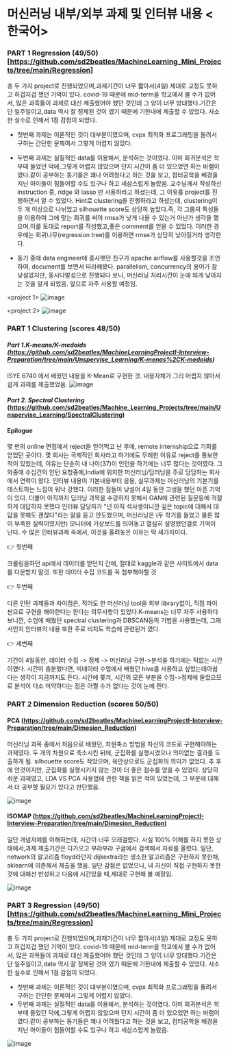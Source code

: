 

# 머신러닝 내부/외부 과제 및 인터뷰 내용 <한국어>


### PART 1 Regression (49/50) [https://github.com/sd2beatles/MachineLearning_Mini_Projects/tree/main/Regression]

총 두 가지 project로 진행되었으며,과제기간이 너무 짧아서(4일) 제대로 교정도 못하고 허겁지겁 했던 기억이 있다.
covid-19 때문에 mid-term을 학교에서 볼 수가 없어서, 많은 과목들이 과제로 대신 제출했어야 했던 것인데 그 양이 너무 방대했다.기간은 단 일주일이고,data 역시 잘 정제된 것이 였기 때문에 기한내에 제출할 수 있었다. 사소한 실수로 인해서 1점 감점이 되었다. 

- 첫번째 과제는 이론적인 것이 대부분이였으며, cvpx 최적화 프로그래밍을 돌려서 구하는 간단한 문제여서 그렇게 어렵지 않았다.

- 두번째 과제는 실질적인 data를 이용해서, 분석하는 것이였다. 이미 회귀분석은 학부때 들었던 덕에,그렇게 어렵지 않았으며 단지 시간이 좀 더 있으었면 하는 바램이였다.같이 공부하는 동기들은 꽤나 어려웠다고 하는 것을 보고, 컴터공학을 배경을 지닌 아이들이 힘들어할 수도 있구나 하고 세삼스럽게 놀랐음. 교수님께서 작성하신 instruction 중, ridge 와 lasso 만 사용하라고 하셨는데, 그 이유를 project를 진행하면서 알 수 있었다. Hint로 clustering을 진행하라고 하셨는데, clustering이 두 개 이상으로 나뉘었고 silhouette score도 상당히 높았다.즉, 각 그룹의 특성들을 이용하여 그에 맞는 회귀를 써야 rmse가 낮게 나올 수 있는거 아닌가 생각을 했으며,이를 토대로 report를 작성했고,좋은 comment를 얻을 수 있었다. 이러한 경우에는 회귀나무(regression tree)를 이용하면 rmse가 상당히 낮아질거라 생각한다. 

- 동기 중에 data engineer에 종사햇던 친구가 apache airflow를 사용할것을 조언하여, document를 보면서 따라해봤다. parallelism, concurrency의 용어가 참 낮설었지만, 동시다발성으로 진행되다 보니, 머신러닝 처리시간이 눈에 띄게 낮아지는 것을 알게 되었음. 앞으로 자주 사용할 예정임. 


<project 1>
 ![image](https://user-images.githubusercontent.com/53164959/114645278-1a3c5380-9d14-11eb-9410-639f8c4569ac.png)
 
 
<project 2>
![image](https://user-images.githubusercontent.com/53164959/115257116-c34ada00-a16a-11eb-9e03-a855fb38236e.png)



### PART 1 Clustering (scores 48/50)

#### _Part 1.K-means/K-medoids (https://github.com/sd2beatles/MachineLearningProjectI-Interview-Preparation/tree/main/Unspervise_Learning/K-menas%2CK-medoids)_

<KOR> ISYE 6740 에서 배웠던 내용을 K-Mean로 구현한 것. 내용자체가 그리 어렵지 않아서 쉽게 과제를 제출했었음. 
  ![image](https://user-images.githubusercontent.com/53164959/114559210-736d9e00-9ca6-11eb-9226-280b086293bd.png)

  

#### _Part 2. Spectral Clustering_ (https://github.com/sd2beatles/Machine_Learning_Projects/tree/main/Unspervise_Learning/SpectralClustering)


#### Epilogue

<KOR> 몇 번의 online 면접에서 reject을 얻어먹고 난 후에, remote internship으로 기회를 얻었던 곳이다. 몇 회사는 국제적인 회사라고 하기에도 무례한 이유로 reject를  통보한적이 있었는데, 이유는 단순히 내 나이(37)이 인턴을 하기에는 너무 많다는 것이였다. 그 와중에 수십건의 인턴 요청중에,India에 위치한 머신러닝/딥러닝을 주로 당담하는 회사에서 연락이 왔다. 인터뷰 내용이 기본내용부터 응용, 실무과제는 머신러닝의 기본기를 테스트하는 느낌이 워낙 강했다. 이러한 점들이 낮설어 4일 동안 고생을 했던 아픈 기억이 있다. 더불어 아직까지 딥러닝 과목을 수강하지 못해서 GAN에 관련된 질문등에 적절하게 대답하지 못했다 인터뷰 담당자가 "넌 아직 석사생이니깐 깊은 topic에 대해서 대답을 못해도 괜찮다"라는 말을 듣고 안도했으며, 머신러닝은 (두 학기를 들었고 물론 많이 부족한 실력이였지만)  모니터에 가상보드를 띄어놓고 열심히 설명했던걸로 기억이 난다. 수 많은 인터뷰과제 속에서, 이것을 올려놓은 이유는 딱 세가지이다. 
  
 
  :point_right: 첫번째 
  
  크롤링을하던 api에서 데이터를 받던지 간에, 절대로 kaggle과 같은 사이트에서 data를 다운받지 말것. 또한 데이터 수집 코드를 꼭 첨부해야할 것
   
  :point_right: 두번째

다른 인턴 과제들과 차이점은, 적어도 한 머신러닝 tool을 외부 library없이, 직접 파이썬으로 구현을 해야한다는 한다는 의무사항이 있었다.K-means는 너무 자주 사용하다 보니깐, 
수업에 배웠던 spectral clustering과 DBSCAN등의 기법을 사용했는데, 그래서인지 인터뷰의 내용 또한 주로 비지도 학습에 관련된거 였다.
 
  
  :point_right: 세번째
  
  기간이 4일동안, 데이터 수집 -> 정제 -> 머신러닝 구현->분석을 하기에는 턱없는 시간이였다. 시간이 충분했다면, 빅데이터 수업에서 배웠던 hive를 사용하고 싶었는데아쉽다는 생각이 지금까지도 든다. 시간에 쫒겨, 시간의 모든 부분을 수집->정제에 들었으므로 분석이 다소 미약하다는 점은 어쩔 수가 없다는 것이 눈에 띈다.
  
  

### PART 2 Dimension Reduction (scores 50/50)

#### PCA (https://github.com/sd2beatles/MachineLearningProjectI-Interview-Preparation/tree/main/Dimesion_Reduction)

머신러닝 과목 중에서 처음으로 배웠던, 차원축소 방법을 자신의 코드로 구현해야하는 과제였다. 두 개의 차원으로 축소시킨 뒤에, 군집화를 실행시켰으나 
의미없는 결과를 도출하게 됨. silhouette score도 작았으며, 육안상으로도 군집화의 의미가 없었다. 추 후에 안것이지만, 군집화를 실행시키지 않는 것이 
더 좋은 점수를 얻을 수 있었다. 상당히 쉬운 과제였고, LDA VS PCA 사용법에 관한 책을 읽은 적이 있었는데, 그 부분에 대해서 더 공부할 필요가 있다고 판단했음.

![image](https://user-images.githubusercontent.com/53164959/114645574-b2d2d380-9d14-11eb-8546-3a19f4b2e993.png)


#### ISOMAP (https://github.com/sd2beatles/MachineLearningProjectI-Interview-Preparation/tree/main/Dimesion_Reduction)

일단 개념자체를 이해하는데, 시간이 너무 오래걸렸다. 사실 100% 이해를 하지 못한 상태에서,과제 제출기간은 다가오고 부랴부랴 구글에서 검색해서
자료를 올렸다. 일단, network의 알고리즘 floyd라던지 dijkextra라는 생소한 알고리즘은 구현하지 못한채, sklearn에  의존해서 제출을 했음. 일단 감점은 없었으나, 내 자신이  직접 구현하지 못한것에 대해선 반성하고 다음에 시간있을 때,제대로 구현해 볼 예정임. 

![image](https://user-images.githubusercontent.com/53164959/113539120-f4c69000-9617-11eb-8aa7-9d4e90dbce79.png)


### PART 3 Regression (49/50) [https://github.com/sd2beatles/MachineLearning_Mini_Projects/tree/main/Regression]

총 두 가지 project로 진행되었으며,과제기간이 너무 짧아서(4일) 제대로 교정도 못하고 허겁지겁 했던 기억이 있다.
covid-19 때문에 mid-term을 학교에서 볼 수가 없어서, 많은 과목들이 과제로 대신 제출했어야 했던 것인데 그 양이 너무 방대했다.기간은 단 일주일이고,data 역시 잘 정제된 것이 였기 때문에 기한내에 제출할 수 있었다. 사소한 실수로 인해서 1점 감점이 되었다. 

- 첫번째 과제는 이론적인 것이 대부분이였으며, cvpx 최적화 프로그래밍을 돌려서 구하는 간단한 문제여서 그렇게 어렵지 않았다.
- 두번째 과제는 실질적인 data를 이용해서, 분석하는 것이였다. 이미 회귀분석은 학부때 들었던 덕에,그렇게 어렵지 않았으며 단지 시간이 좀 더 있으었면 하는 바램이였다.같이 공부하는 동기들은
  꽤나 어려웠다고 하는 것을 보고, 컴터공학을 배경을 지닌 아이들이 힘들어할 수도 있구나 하고 세삼스럽게 놀랐음.

 ![image](https://user-images.githubusercontent.com/53164959/114645278-1a3c5380-9d14-11eb-9410-639f8c4569ac.png)









